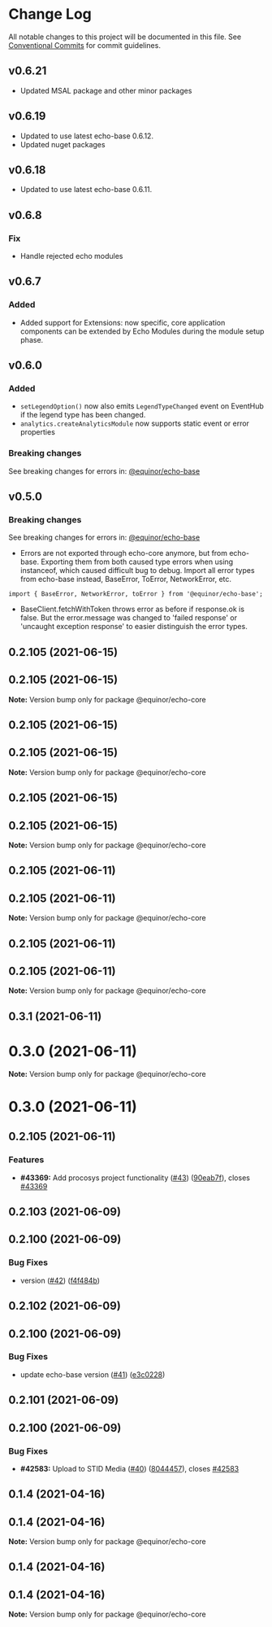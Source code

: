 # Change Log

All notable changes to this project will be documented in this file.
See [Conventional Commits](https://conventionalcommits.org) for commit guidelines.

## v0.6.21

-   Updated MSAL package and other minor packages

## v0.6.19

-   Updated to use latest echo-base 0.6.12.
-   Updated nuget packages

## v0.6.18

-   Updated to use latest echo-base 0.6.11.

## v0.6.8

### Fix

-   Handle rejected echo modules

## v0.6.7

### Added

-   Added support for Extensions: now specific, core application components can be extended by Echo Modules during the module setup phase.

## v0.6.0

### Added

-   `setLegendOption()` now also emits `LegendTypeChanged` event on EventHub if the legend type has been changed.
-   `analytics.createAnalyticsModule` now supports static event or error properties

### Breaking changes

See breaking changes for errors in: [@equinor/echo-base](https://github.com/equinor/EchoCore/blob/main/packages/echo-base)

## v0.5.0

### Breaking changes

See breaking changes for errors in: [@equinor/echo-base](https://github.com/equinor/EchoCore/blob/main/packages/echo-base)

-   Errors are not exported through echo-core anymore, but from echo-base. Exporting them from both caused type errors when using instanceof, which caused difficult bug to debug. Import all error types from echo-base instead, BaseError, ToError, NetworkError, etc.

```
import { BaseError, NetworkError, toError } from '@equinor/echo-base';
```

-   BaseClient.fetchWithToken throws error as before if response.ok is false. But the error.message was changed to 'failed response' or 'uncaught exception response' to easier distinguish the error types.

## 0.2.105 (2021-06-15)

## 0.2.105 (2021-06-15)

**Note:** Version bump only for package @equinor/echo-core

## 0.2.105 (2021-06-15)

## 0.2.105 (2021-06-15)

**Note:** Version bump only for package @equinor/echo-core

## 0.2.105 (2021-06-15)

## 0.2.105 (2021-06-15)

**Note:** Version bump only for package @equinor/echo-core

## 0.2.105 (2021-06-11)

## 0.2.105 (2021-06-11)

**Note:** Version bump only for package @equinor/echo-core

## 0.2.105 (2021-06-11)

## 0.2.105 (2021-06-11)

**Note:** Version bump only for package @equinor/echo-core

## 0.3.1 (2021-06-11)

# 0.3.0 (2021-06-11)

**Note:** Version bump only for package @equinor/echo-core

# 0.3.0 (2021-06-11)

## 0.2.105 (2021-06-11)

### Features

-   **#43369:** Add procosys project functionality ([#43](https://github.com/equinor/EchoCore/issues/43)) ([90eab7f](https://github.com/equinor/EchoCore/commit/90eab7f549a05ebf27a4ffdf54ff8f16abedfac9)), closes [#43369](https://github.com/equinor/EchoCore/issues/43369)

## 0.2.103 (2021-06-09)

## 0.2.100 (2021-06-09)

### Bug Fixes

-   version ([#42](https://github.com/equinor/EchoCore/issues/42)) ([f4f484b](https://github.com/equinor/EchoCore/commit/f4f484b5fcf4c34014d7d503caef438114adf138))

## 0.2.102 (2021-06-09)

## 0.2.100 (2021-06-09)

### Bug Fixes

-   update echo-base version ([#41](https://github.com/equinor/EchoCore/issues/41)) ([e3c0228](https://github.com/equinor/EchoCore/commit/e3c022898af693fcd00eeb2f555da927ef5c1fa6))

## 0.2.101 (2021-06-09)

## 0.2.100 (2021-06-09)

### Bug Fixes

-   **#42583:** Upload to STID Media ([#40](https://github.com/equinor/EchoCore/issues/40)) ([8044457](https://github.com/equinor/EchoCore/commit/8044457e8150b3fdfa97afd117111be2017f39cb)), closes [#42583](https://github.com/equinor/EchoCore/issues/42583)

## 0.1.4 (2021-04-16)

## 0.1.4 (2021-04-16)

**Note:** Version bump only for package @equinor/echo-core

## 0.1.4 (2021-04-16)

## 0.1.4 (2021-04-16)

**Note:** Version bump only for package @equinor/echo-core
